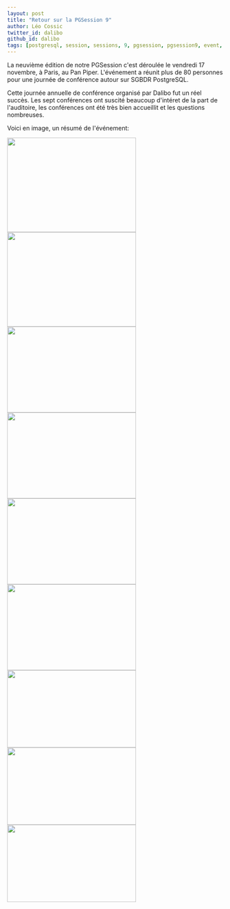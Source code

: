 ```yaml
---
layout: post
title: "Retour sur la PGSession 9"
author: Léo Cossic
twitter_id: dalibo
github_id: dalibo
tags: [postgresql, session, sessions, 9, pgsession, pgsession9, event, evenement, conférences, conférence, paris, dalibo]
---
```


La neuvième édition de notre PGSession c'est déroulée le vendredi 17 novembre, à Paris, au Pan Piper. L'événement a réunit plus de 80 personnes pour une journée de conférence autour sur SGBDR PostgreSQL.

<!--MORE-->

Cette journée annuelle de conférence organisé par Dalibo fut un réel succès. Les sept conférences ont suscité beaucoup d'intéret de la part de l'auditoire, les conférences ont été très bien accueillit et les questions nombreuses.

Voici en image, un résumé de l'événement:

<img src="https://github.com/dalibo/blog/blob/gh-pages/img/DO0ureJWkAAx439.jpg" width="300" height="220" /> <img src="https://github.com/dalibo/blog/blob/gh-pages/img/DO05tEKX0AE8bzc.jpg" width="300" height="220" />
<img src="https://github.com/dalibo/blog/blob/gh-pages/img/DO1-WFxWkAA5qiN.jpg" width="300" height="200" /> <img src="https://github.com/dalibo/blog/blob/gh-pages/img/DO1H0bGXUAEQGp7.jpg" width="300" height="200" />
<img src="https://github.com/dalibo/blog/blob/gh-pages/img/DO1P2mHWAAA18hs.jpg" width="300" height="200" /> <img src="https://github.com/dalibo/blog/blob/gh-pages/img/DO1drwyXcAAyFk4.jpg" width="300" height="200" />
<img src="https://github.com/dalibo/blog/blob/gh-pages/img/DO1roeeXcAAN7Yq.jpg" width="300" height="180" /> <img src="https://github.com/dalibo/blog/blob/gh-pages/img/DO1yVKwXkAAbK2s.jpg" width="300" height="180" />
<img src="https://github.com/dalibo/blog/blob/gh-pages/img/DO2LqMyXkAAnSqA.jpg" width="300" height="180" />



